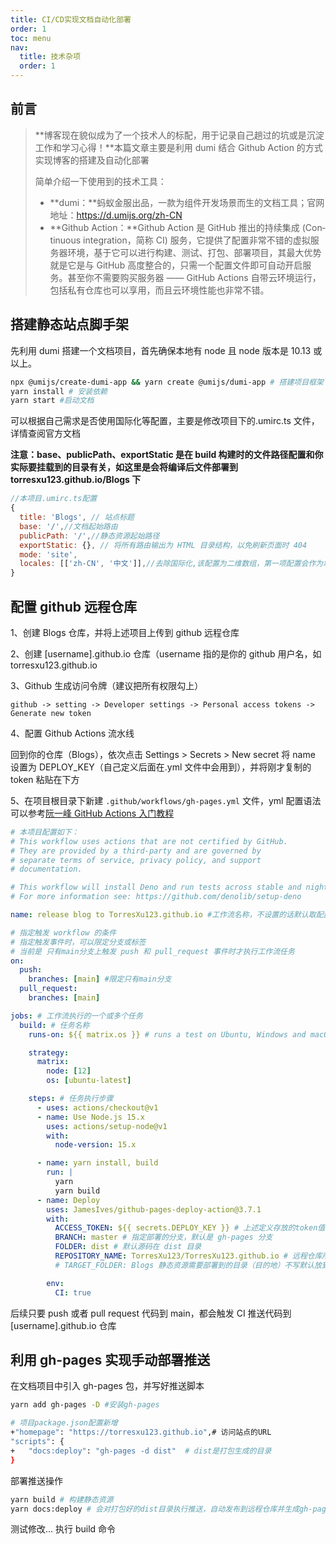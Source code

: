 ```yaml
---
title: CI/CD实现文档自动化部署
order: 1
toc: menu
nav:
  title: 技术杂项
  order: 1
---
```


## 前言

> **博客现在貌似成为了一个技术人的标配，用于记录自己趟过的坑或是沉淀工作和学习心得！**本篇文章主要是利用 dumi 结合 Github Action 的方式实现博客的搭建及自动化部署
>
> 简单介绍一下使用到的技术工具：
>
> - **dumi：**蚂蚁金服出品，一款为组件开发场景而生的文档工具；官网地址：https://d.umijs.org/zh-CN
> - **Github Action：**Github Action 是 GitHub 推出的持续集成 (Con­tin­u­ous in­te­gra­tion，简称 CI) 服务，它提供了配置非常不错的虚拟服务器环境，基于它可以进行构建、测试、打包、部署项目，其最大优势就是它是与 GitHub 高度整合的，只需一个配置文件即可自动开启服务。甚至你不需要购买服务器 —— GitHub Actions 自带云环境运行，包括私有仓库也可以享用，而且云环境性能也非常不错。

## 搭建静态站点脚手架

先利用 dumi 搭建一个文档项目，首先确保本地有 node 且 node 版本是 10.13 或以上。

```bash
npx @umijs/create-dumi-app && yarn create @umijs/dumi-app # 搭建项目框架
yarn install # 安装依赖
yarn start #启动文档
```

可以根据自己需求是否使用国际化等配置，主要是修改项目下的.umirc.ts 文件，详情查阅官方文档

**注意：base、publicPath、exportStatic 是在 build 构建时的文件路径配置和你实际要挂载到的目录有关，如这里是会将编译后文件部署到 torresxu123.github.io/Blogs 下**

```js
//本项目.umirc.ts配置
{
  title: 'Blogs', // 站点标题
  base: '/',//文档起始路由
  publicPath: '/',//静态资源起始路径
  exportStatic: {}, // 将所有路由输出为 HTML 目录结构，以免刷新页面时 404
  mode: 'site',
  locales: [['zh-CN', '中文']],//去除国际化,该配置为二维数组，第一项配置会作为站点默认的 locale
}
```

## 配置 github 远程仓库

1、创建 Blogs 仓库，并将上述项目上传到 github 远程仓库

2、创建 [username].github.io 仓库（username 指的是你的 github 用户名，如 torresxu123.github.io

3、Github 生成访问令牌（建议把所有权限勾上）

```
github -> setting -> Developer settings -> Personal access tokens -> Generate new token
```

4、配置 Github Actions 流水线

回到你的仓库（Blogs），依次点击 Settings > Secrets > New secret 将 name 设置为 DEPLOY_KEY（自己定义后面在.yml 文件中会用到），并将刚才复制的 token 粘贴在下方

5、在项目根目录下新建 `.github/workflows/gh-pages.yml` 文件，yml 配置语法可以参考[阮一峰 GitHub Actions 入门教程](http://www.ruanyifeng.com/blog/2019/09/getting-started-with-github-actions.html)

```yml
# 本项目配置如下：
# This workflow uses actions that are not certified by GitHub.
# They are provided by a third-party and are governed by
# separate terms of service, privacy policy, and support
# documentation.

# This workflow will install Deno and run tests across stable and nightly builds on Windows, Ubuntu and macOS.
# For more information see: https://github.com/denolib/setup-deno

name: release blog to TorresXu123.github.io #工作流名称，不设置的话默认取配置文件名

# 指定触发 workflow 的条件
# 指定触发事件时，可以限定分支或标签
# 当前是 只有main分支上触发 push 和 pull_request 事件时才执行工作流任务
on:
  push:
    branches: [main] #限定只有main分支
  pull_request:
    branches: [main]

jobs: # 工作流执行的一个或多个任务
  build: # 任务名称
    runs-on: ${{ matrix.os }} # runs a test on Ubuntu, Windows and macOS 任务运行的容器类型（虚拟机环境）

    strategy:
      matrix:
        node: [12]
        os: [ubuntu-latest]

    steps: # 任务执行步骤
      - uses: actions/checkout@v1
      - name: Use Node.js 15.x
        uses: actions/setup-node@v1
        with:
          node-version: 15.x

      - name: yarn install, build
        run: |
          yarn
          yarn build
      - name: Deploy
        uses: JamesIves/github-pages-deploy-action@3.7.1
        with:
          ACCESS_TOKEN: ${{ secrets.DEPLOY_KEY }} # 上述定义存放的token值
          BRANCH: master # 指定部署的分支，默认是 gh-pages 分支
          FOLDER: dist # 默认源码在 dist 目录
          REPOSITORY_NAME: TorresXu123/TorresXu123.github.io # 远程仓库所在地址
          # TARGET_FOLDER: Blogs 静态资源需要部署到的目录（目的地）不写默认放到TorresXu123.github.io仓库根目录

        env:
          CI: true
```

后续只要 push 或者 pull request 代码到 main，都会触发 CI 推送代码到 [username].github.io 仓库

## 利用 gh-pages 实现手动部署推送

在文档项目中引入 gh-pages 包，并写好推送脚本

```bash
yarn add gh-pages -D #安装gh-pages

# 项目package.json配置新增
+"homepage": "https://torresxu123.github.io",# 访问站点的URL
"scripts": {
+   "docs:deploy": "gh-pages -d dist"  # dist是打包生成的目录
}
```

部署推送操作

```bash
yarn build # 构建静态资源
yarn docs:deploy # 会对打包好的dist目录执行推送，自动发布到远程仓库并生成gh-pages branch分支
```

测试修改...
执行 build 命令
